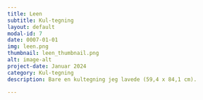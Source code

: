 ```yaml
---
title: Leen
subtitle: Kul-tegning
layout: default
modal-id: 7
date: 0007-01-01
img: leen.png
thumbnail: leen_thumbnail.png
alt: image-alt
project-date: Januar 2024
category: Kul-tegning
description: Bare en kultegning jeg lavede (59,4 x 84,1 cm).

---
```

